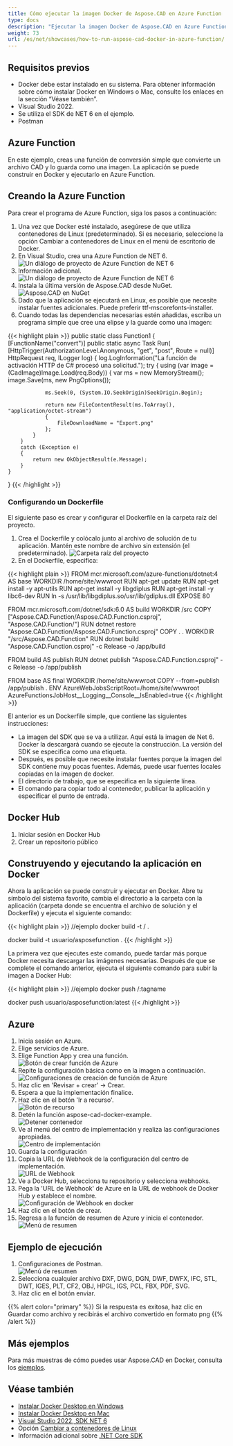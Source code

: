 ```yaml
---
title: Cómo ejecutar la imagen Docker de Aspose.CAD en Azure Function
type: docs
description: "Ejecutar la imagen Docker de Aspose.CAD en Azure Function."
weight: 73
url: /es/net/showcases/how-to-run-aspose-cad-docker-in-azure-function/
---
```


## Requisitos previos
- Docker debe estar instalado en su sistema. Para obtener información sobre cómo instalar Docker en Windows o Mac, consulte los enlaces en la sección “Véase también”.
- Visual Studio 2022.
- Se utiliza el SDK de NET 6 en el ejemplo.
- Postman

## Azure Function

En este ejemplo, creas una función de conversión simple que convierte un archivo CAD y lo guarda como una imagen. La aplicación se puede construir en Docker y ejecutarlo en Azure Function.

## Creando la Azure Function

Para crear el programa de Azure Function, siga los pasos a continuación:
1. Una vez que Docker esté instalado, asegúrese de que utiliza contenedores de Linux (predeterminado). Si es necesario, seleccione la opción Cambiar a contenedores de Linux en el menú de escritorio de Docker.
1. En Visual Studio, crea una Azure Function de NET 6.<br>
![Un diálogo de proyecto de Azure Function de NET 6](/cad/_assets/showcases/azure/Create-project.png)<br>
1. Información adicional.<br>
![Un diálogo de proyecto de Azure Function de NET 6](/cad/_assets/showcases/azure/Additional-information.png)<br>
1. Instala la última versión de Aspose.CAD desde NuGet.<br>
![Aspose.CAD en NuGet](/cad/_assets/showcases/azure/NuGet.png)<br>
1. Dado que la aplicación se ejecutará en Linux, es posible que necesite instalar fuentes adicionales. Puede preferir ttf-mscorefonts-installer.
1. Cuando todas las dependencias necesarias estén añadidas, escriba un programa simple que cree una elipse y la guarde como una imagen:<br>

{{< highlight plain >}}
public static class Function1
{
    [FunctionName("convert")]
    public static async Task<IActionResult> Run(
        [HttpTrigger(AuthorizationLevel.Anonymous, "get", "post", Route = null)] HttpRequest req,
        ILogger log)
    {
        log.LogInformation("La función de activación HTTP de C# procesó una solicitud.");
        try
        {
            using (var image = (CadImage)Image.Load(req.Body))
            {
                var ms = new MemoryStream();
                image.Save(ms, new PngOptions());

                ms.Seek(0, (System.IO.SeekOrigin)SeekOrigin.Begin);

                return new FileContentResult(ms.ToArray(), "application/octet-stream")
                {
                    FileDownloadName = "Export.png"
                };
            }
        }
        catch (Exception e)
        {
            return new OkObjectResult(e.Message);
        }
    }
}
{{< /highlight >}}

### Configurando un Dockerfile

El siguiente paso es crear y configurar el Dockerfile en la carpeta raíz del proyecto.

1. Crea el Dockerfile y colócalo junto al archivo de solución de tu aplicación. Mantén este nombre de archivo sin extensión (el predeterminado).
![Carpeta raíz del proyecto](/cad/_assets/showcases/azure/root-folder.png)<br>
1. En el Dockerfile, especifica:

{{< highlight plain >}}
FROM mcr.microsoft.com/azure-functions/dotnet:4 AS base
WORKDIR /home/site/wwwroot
RUN apt-get update
RUN apt-get install -y apt-utils
RUN apt-get install -y libgdiplus
RUN apt-get install -y libc6-dev 
RUN ln -s /usr/lib/libgdiplus.so/usr/lib/gdiplus.dll
EXPOSE 80

FROM mcr.microsoft.com/dotnet/sdk:6.0 AS build
WORKDIR /src
COPY ["Aspose.CAD.Function/Aspose.CAD.Function.csproj", "Aspose.CAD.Function/"]
RUN dotnet restore "Aspose.CAD.Function/Aspose.CAD.Function.csproj"
COPY . .
WORKDIR "/src/Aspose.CAD.Function"
RUN dotnet build "Aspose.CAD.Function.csproj" -c Release -o /app/build

FROM build AS publish
RUN dotnet publish "Aspose.CAD.Function.csproj" -c Release -o /app/publish

FROM base AS final
WORKDIR /home/site/wwwroot
COPY --from=publish /app/publish .
ENV AzureWebJobsScriptRoot=/home/site/wwwroot \
    AzureFunctionsJobHost__Logging__Console__IsEnabled=true
{{< /highlight >}}

El anterior es un Dockerfile simple, que contiene las siguientes instrucciones:

- La imagen del SDK que se va a utilizar. Aquí está la imagen de Net 6. Docker la descargará cuando se ejecute la construcción. La versión del SDK se especifica como una etiqueta.
- Después, es posible que necesite instalar fuentes porque la imagen del SDK contiene muy pocas fuentes. Además, puede usar fuentes locales copiadas en la imagen de docker.
- El directorio de trabajo, que se especifica en la siguiente línea.
- El comando para copiar todo al contenedor, publicar la aplicación y especificar el punto de entrada.

## Docker Hub
1. Iniciar sesión en Docker Hub
1. Crear un repositorio público

## Construyendo y ejecutando la aplicación en Docker

Ahora la aplicación se puede construir y ejecutar en Docker. Abre tu símbolo del sistema favorito, cambia el directorio a la carpeta con la aplicación (carpeta donde se encuentra el archivo de solución y el Dockerfile) y ejecuta el siguiente comando:

{{< highlight plain >}}
//ejemplo
docker build -t <nombre de usuario>/<nombre del repositorio> .

docker build -t usuario/asposefunction .
{{< /highlight >}}

La primera vez que ejecutes este comando, puede tardar más porque Docker necesita descargar las imágenes necesarias. Después de que se complete el comando anterior, ejecuta el siguiente comando para subir la imagen a Docker Hub:

{{< highlight plain >}}
//ejemplo
docker push <nombre de usuario>/<nombre del repositorio>:tagname

docker push usuario/asposefunction:latest
{{< /highlight >}}

## Azure

1. Inicia sesión en Azure.
1. Elige servicios de Azure.
1. Elige Function App y crea una función.<br>
![Botón de crear función de Azure](/cad/_assets/showcases/azure/create-function.png)<br>
1. Repite la configuración básica como en la imagen a continuación.<br>
![Configuraciones de creación de función de Azure](/cad/_assets/showcases/azure/create-function-setting.png)<br>
1. Haz clic en 'Revisar + crear' -> Crear.
1. Espera a que la implementación finalice.
1. Haz clic en el botón 'Ir a recurso'.<br>
![Botón de recurso](/cad/_assets/showcases/azure/go-to-resource.png)<br>
1. Detén la función aspose-cad-docker-example.<br>
![Detener contenedor](/cad/_assets/showcases/azure/stop-container.png)<br>
1. Ve al menú del centro de implementación y realiza las configuraciones apropiadas.<br>
![Centro de implementación](/cad/_assets/showcases/azure/deployment-center.png)<br>
1. Guarda la configuración
1. Copia la URL de Webhook de la configuración del centro de implementación.<br>
![URL de Webhook](/cad/_assets/showcases/azure/webhook-url.png)<br>
1. Ve a Docker Hub, selecciona tu repositorio y selecciona webhooks.
1. Pega la 'URL de Webhook' de Azure en la URL de webhook de Docker Hub y establece el nombre.<br>
![Configuración de Webhook en docker](/cad/_assets/showcases/azure/webhook.png)<br>
1. Haz clic en el botón de crear.
1. Regresa a la función de resumen de Azure y inicia el contenedor.<br>
![Menú de resumen](/cad/_assets/showcases/azure/overview.png)<br>

## Ejemplo de ejecución

1. Configuraciones de Postman.<br>
![Menú de resumen](/cad/_assets/showcases/azure/postman-settings.png)<br>
1. Selecciona cualquier archivo DXF, DWG, DGN, DWF, DWFX, IFC, STL, DWT, IGES, PLT, CF2, OBJ, HPGL, IGS, PCL, FBX, PDF, SVG.
1. Haz clic en el botón enviar.

{{% alert color="primary" %}} 
Si la respuesta es exitosa, haz clic en Guardar como archivo y recibirás el archivo convertido en formato png
{{% /alert %}}

## Más ejemplos

Para más muestras de cómo puedes usar Aspose.CAD en Docker, consulta los [ejemplos](https://github.com/aspose-cad/Aspose.CAD-Documentation).

## Véase también

- [Instalar Docker Desktop en Windows](https://docs.docker.com/docker-for-windows/install/)
- [Instalar Docker Desktop en Mac](https://docs.docker.com/docker-for-mac/install/)
- [Visual Studio 2022, SDK NET 6](https://docs.microsoft.com/en-us/dotnet/core/install/windows?tabs=net60#dependencies)
- Opción [Cambiar a contenedores de Linux](https://docs.docker.com/docker-for-windows/#switch-between-windows-and-linux-containers)
- Información adicional sobre [.NET Core SDK](https://hub.docker.com/_/microsoft-dotnet-sdk)
